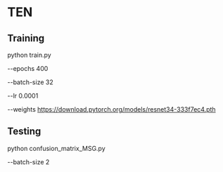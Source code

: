 # TEN
## Training
python train.py

--epochs 400

--batch-size 32

--lr 0.0001

--weights https://download.pytorch.org/models/resnet34-333f7ec4.pth

## Testing
python confusion_matrix_MSG.py

--batch-size 2

